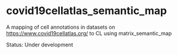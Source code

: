 # covid19cellatlas_semantic_map
A mapping of cell annotations in datasets on https://www.covid19cellatlas.org/ to CL using matrix_semantic_map

Status: Under development
